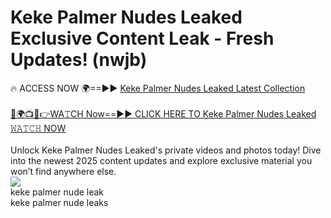 # Keke Palmer Nudes Leaked Exclusive Content Leak - Fresh Updates! (nwjb)

🔥 ACCESS NOW 🌍==►► <a href="https://tinyurl.com/2mz8nhtm" rel="nofollow">Keke Palmer Nudes Leaked Latest Collection</a>
<br><br>
[🔴🌍📺📱👉WA𝚃CH Now==►► CLICK HERE TO Keke Palmer Nudes Leaked 𝚆𝙰𝚃𝙲𝙷 NOW](https://tinyurl.com/2mz8nhtm)
<br><br>
Unlock Keke Palmer Nudes Leaked's private videos and photos today! Dive into the newest 2025 content updates and explore exclusive material you won’t find anywhere else.
<br>
<a href="https://tinyurl.com/2mz8nhtm" rel="nofollow" data-target="animated-image.originalLink"><img src="https://camo.githubusercontent.com/8a4f000d20f83aca3bf7ec5f350d767afa0574a8a352519fd8cfa583a6f93a33/68747470733a2f2f692e696d6775722e636f6d2f644a486b345a712e676966" data-canonical-src="https://i.imgur.com/dJHk4Zq.gif" style="max-width: 100%; display: inline-block;" data-target="animated-image.originalImage"></a>
<br>
keke palmer nude leak<br>
keke palmer nude leaks
